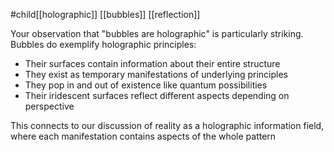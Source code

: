 #child[[holographic]] [[bubbles]] [[reflection]]

Your observation that "bubbles are holographic" is particularly striking. Bubbles do exemplify holographic principles:

- Their surfaces contain information about their entire structure
- They exist as temporary manifestations of underlying principles
- They pop in and out of existence like quantum possibilities
- Their iridescent surfaces reflect different aspects depending on perspective

This connects to our discussion of reality as a holographic information field, where each manifestation contains aspects of the whole pattern
